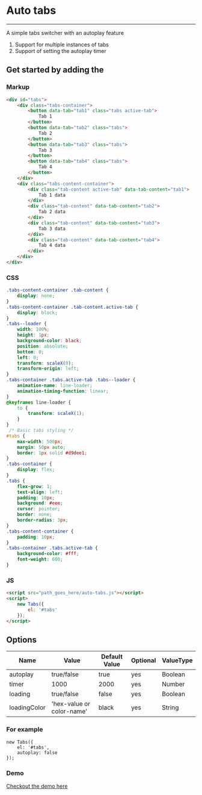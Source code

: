 # Auto tabs
---

A simple tabs switcher with an autoplay feature
1. Support for multiple instances of tabs
2. Support of setting the autoplay timer


## Get started by adding the
### Markup
``` HTML
<div id="tabs">
    <div class="tabs-container">
        <button data-tab="tab1" class="tabs active-tab">
            Tab 1
        </button>
        <button data-tab="tab2" class="tabs">
            Tab 2
        </button>
        <button data-tab="tab3" class="tabs">
            Tab 3
        </button>
        <button data-tab="tab4" class="tabs">
            Tab 4
        </button>
    </div>
    <div class="tabs-content-container">
        <div class="tab-content active-tab" data-tab-content="tab1">
            Tab 1 data
        </div>
        <div class="tab-content" data-tab-content="tab2">
            Tab 2 data
        </div>
        <div class="tab-content" data-tab-content="tab3">
            Tab 3 data
        </div>
        <div class="tab-content" data-tab-content="tab4">
            Tab 4 data
        </div>
    </div>
</div>
```

### CSS
``` CSS
.tabs-content-container .tab-content {
    display: none;
}
.tabs-content-container .tab-content.active-tab {
    display: block;
}
.tabs--loader {
    width: 100%;
    height: 1px;
    background-color: black;
    position: absolute;
    bottom: 0;
    left: 0;
    transform: scaleX(0);
    transform-origin: left;
}
.tabs-container .tabs.active-tab .tabs--loader {
    animation-name: line-loader;
    animation-timing-function: linear;
}
@keyframes line-loader {
    to {
        transform: scaleX(1);
    }
}
 /* Basic tabs styling */
#tabs {
    max-width: 500px;
    margin: 50px auto;
    border: 1px solid #d9dee1;
}
.tabs-container {
    display: flex;
}
.tabs {
    flex-grow: 1;
    text-align: left;
    padding: 10px;
    background: #eee;
    cursor: pointer;
    border: none;
    border-radius: 3px;
}
.tabs-content-container {
    padding: 10px;
}
.tabs-container .tabs.active-tab {
    background-color: #fff;
    font-weight: 600;
}
```

### JS
``` HTML
<script src="path_goes_here/auto-tabs.js"></script>
<script>
    new Tabs({
        el: '#tabs'
    });
</script>
```


## Options
| Name | Value | Default Value | Optional | ValueType |
| --- | --- | --- | --- | --- |
| autoplay | true/false | true | yes | Boolean |
| timer | 1000 | 2000 | yes | Number |
| loading | true/false | false | yes | Boolean |
| loadingColor | 'hex-value or color-name' | black | yes | String |


### For example
```JS
new Tabs({
    el: '#tabs',
    autoplay: false
});
```

### Demo
[Checkout the demo here](https://aakashgill.github.io/auto-tabs/)